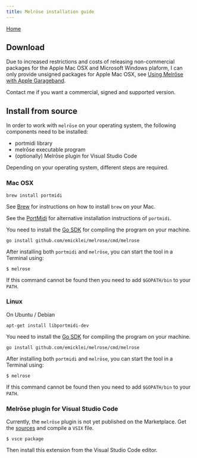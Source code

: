 ```yaml
---
title: Melrōse installation guide
---
```


[Home](https://emicklei.github.io/melrose)

## Download

Due to increased restrictions and costs of releasing non-commercial packages for the Apple Mac OSX and Microsoft Windows plaform, I can only provide unsigned packages for Apple Mac OSX, see [Using Melrōse with Apple Garageband](https://emicklei.github.io/melrose/garageband.html).

Contact me if you want a commercial, signed and supported version.

## Install from source

In order to work with `melrōse` on your operating system, the following components need to be installed:

- portmidi library
- melrōse executable program
- (optionally) Melrōse plugin for Visual Studio Code

Depending on your operating system, different steps are required.

### Mac OSX

    brew install portmidi

See [Brew](https://brew.sh/) for instructions on how to install `brew` on your Mac.

See the [PortMidi](https://sourceforge.net/p/portmedia/wiki/portmidi/) for alternative installation instructions of `portmidi`.

You need to install the [Go SDK](https://golang.org/dl/) for compiling the program on your machine.

	go install github.com/emicklei/melrose/cmd/melrose

After installing both `portmidi` and `melrōse`, you can start the tool in a Terminal using:

	$ melrose

If this command cannot be found then you need to add `$GOPATH/bin` to your `PATH`.

### Linux

On Ubuntu / Debian

	apt-get install libportmidi-dev

You need to install the [Go SDK](https://golang.org/dl/) for compiling the program on your machine.

	go install github.com/emicklei/melrose/cmd/melrose

After installing both `portmidi` and `melrōse`, you can start the tool in a Terminal using:

	$ melrose

If this command cannot be found then you need to add `$GOPATH/bin` to your `PATH`.

### Melrōse plugin for Visual Studio Code<a name="plugin"></a>

Currently, the `melrōse` plugin is not yet published on the Marketplace.
Get the [sources](https://github.com/emicklei/melrose-for-vscode) and compile a `VSIX` file.

	$ vsce package
	
Then install this extension from the Visual Studio Code editor.	
